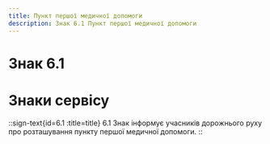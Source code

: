 ```yaml
---
title: Пункт першої медичної допомоги
description: Знак 6.1 Пункт першої медичної допомоги
---
```

# Знак 6.1
# Знаки сервісу
::sign-text{id=6.1 :title=title}
6.1 Знак інформує учасників дорожнього руху про розташування пункту першої медичної допомоги.
::